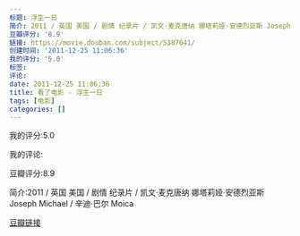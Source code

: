 ```yaml
---
标题: 浮生一日
简介: 2011 / 英国 美国 / 剧情 纪录片 / 凯文·麦克唐纳 娜塔莉娅·安德烈亚斯 Joseph Michael / 辛迪·巴尔 Moica
豆瓣评分: '8.9'
链接: https://movie.douban.com/subject/5387041/
创建时间: '2011-12-25 11:06:36'
我的评分: '5.0'
标签:
评论:
date: 2011-12-25 11:06:36
title: 看了电影 - 浮生一日
tags: [电影]
categories: []
---
```


我的评分:5.0

我的评论:

豆瓣评分:8.9

简介:2011 / 英国 美国 / 剧情 纪录片 / 凯文·麦克唐纳 娜塔莉娅·安德烈亚斯 Joseph Michael / 辛迪·巴尔 Moica

[豆瓣链接](https://movie.douban.com/subject/5387041/)

